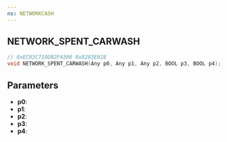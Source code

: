 ```yaml
---
ns: NETWORKCASH
---
```

## NETWORK_SPENT_CARWASH

```c
// 0xEC03C719DB2F4306 0x8283E028
void NETWORK_SPENT_CARWASH(Any p0, Any p1, Any p2, BOOL p3, BOOL p4);
```


## Parameters
* **p0**: 
* **p1**: 
* **p2**: 
* **p3**: 
* **p4**: 

